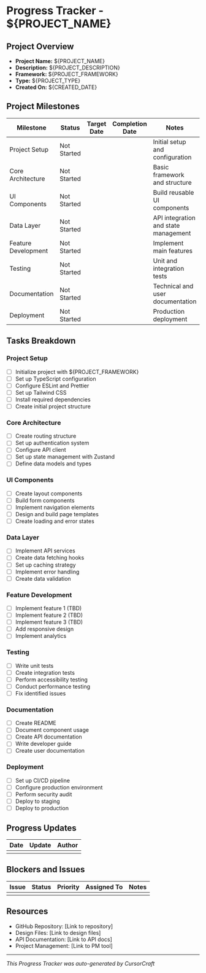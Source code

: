 # Progress Tracker - ${PROJECT_NAME}

## Project Overview

- **Project Name:** ${PROJECT_NAME}
- **Description:** ${PROJECT_DESCRIPTION}
- **Framework:** ${PROJECT_FRAMEWORK}
- **Type:** ${PROJECT_TYPE}
- **Created On:** ${CREATED_DATE}

## Project Milestones

| Milestone           | Status      | Target Date | Completion Date | Notes                                |
| ------------------- | ----------- | ----------- | --------------- | ------------------------------------ |
| Project Setup       | Not Started |             |                 | Initial setup and configuration      |
| Core Architecture   | Not Started |             |                 | Basic framework and structure        |
| UI Components       | Not Started |             |                 | Build reusable UI components         |
| Data Layer          | Not Started |             |                 | API integration and state management |
| Feature Development | Not Started |             |                 | Implement main features              |
| Testing             | Not Started |             |                 | Unit and integration tests           |
| Documentation       | Not Started |             |                 | Technical and user documentation     |
| Deployment          | Not Started |             |                 | Production deployment                |

## Tasks Breakdown

### Project Setup

- [ ] Initialize project with ${PROJECT_FRAMEWORK}
- [ ] Set up TypeScript configuration
- [ ] Configure ESLint and Prettier
- [ ] Set up Tailwind CSS
- [ ] Install required dependencies
- [ ] Create initial project structure

### Core Architecture

- [ ] Create routing structure
- [ ] Set up authentication system
- [ ] Configure API client
- [ ] Set up state management with Zustand
- [ ] Define data models and types

### UI Components

- [ ] Create layout components
- [ ] Build form components
- [ ] Implement navigation elements
- [ ] Design and build page templates
- [ ] Create loading and error states

### Data Layer

- [ ] Implement API services
- [ ] Create data fetching hooks
- [ ] Set up caching strategy
- [ ] Implement error handling
- [ ] Create data validation

### Feature Development

- [ ] Implement feature 1 (TBD)
- [ ] Implement feature 2 (TBD)
- [ ] Implement feature 3 (TBD)
- [ ] Add responsive design
- [ ] Implement analytics

### Testing

- [ ] Write unit tests
- [ ] Create integration tests
- [ ] Perform accessibility testing
- [ ] Conduct performance testing
- [ ] Fix identified issues

### Documentation

- [ ] Create README
- [ ] Document component usage
- [ ] Create API documentation
- [ ] Write developer guide
- [ ] Create user documentation

### Deployment

- [ ] Set up CI/CD pipeline
- [ ] Configure production environment
- [ ] Perform security audit
- [ ] Deploy to staging
- [ ] Deploy to production

## Progress Updates

| Date | Update | Author |
| ---- | ------ | ------ |
|      |        |        |

## Blockers and Issues

| Issue | Status | Priority | Assigned To | Notes |
| ----- | ------ | -------- | ----------- | ----- |
|       |        |          |             |       |

## Resources

- GitHub Repository: [Link to repository]
- Design Files: [Link to design files]
- API Documentation: [Link to API docs]
- Project Management: [Link to PM tool]

---

_This Progress Tracker was auto-generated by CursorCraft_
